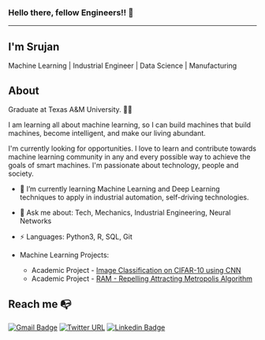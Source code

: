 ### Hello there, fellow Engineers!! 👋
-----------------------------------------------------------------------
I'm Srujan
-----------------------------------------------------------------------
Machine Learning | Industrial Engineer | Data Science | Manufacturing

## About
Graduate at Texas A&M University. :man_technologist:

I am learning all about machine learning, so I can build machines that build machines, become intelligent, and make our living abundant.

I'm currently looking for opportunities. I love to learn and contribute towards machine learning community in any and every possible way to achieve the goals of smart machines. I'm passionate about technology, people and society.

- 🌱 I’m currently learning Machine Learning and Deep Learning techniques to apply in industrial automation, self-driving technologies.
- 💬 Ask me about: Tech, Mechanics, Industrial Engineering, Neural Networks
- ⚡ Languages: Python3, R, SQL, Git 

- Machine Learning Projects:
  - Academic Project - [Image Classification on CIFAR-10 using CNN ](https://github.com/srujanreddyj/ENGINEERING_DATA_ANALYSIS-ISEN-613---ACADEMIC_PROJECT)
  - Academic Project - [RAM - Repelling Attracting Metropolis Algorithm](https://github.com/srujanreddyj/STAT-654-Term-Project)

<!--
**srujanreddyj/srujanreddyj** is a ✨ _special_ ✨ repository because its `README.md` (this file) appears on your GitHub profile.

Here are some ideas to get you started:

- 🔭 I’m currently working on ...
- 🌱 I’m currently learning ...
- 👯 I’m looking to collaborate on ...
- 🤔 I’m looking for help with ...
- 💬 Ask me about ...
- 📫 How to reach me: ...
- 😄 Pronouns: ...
- ⚡ Fun fact: ...


## ⚡ Technologies
Talk to me about

![Git](https://img.shields.io/badge/-Git-black?style=flat-square&logo=git)
![MySQL](https://img.shields.io/badge/-MySQL-black?style=flat-square&logo=mysql)
![Python](https://img.shields.io/badge/-Python?style=flat-square&logo=python)
-->


## Reach me :mailbox_with_no_mail:

[![Gmail Badge](https://img.shields.io/badge/-Gmail-c14438?style=flat-square&logo=Gmail&logoColor=white&link=mailto:jsrujanreddy@gmail.com)](mailto:jsrujanreddy@gmail.com)
[![Twitter URL](https://img.shields.io/twitter/url?color=%231DA1F2&label=follow&logo=twitter&logoColor=%231DA1F2&style=flat-square&url=https%3A%2F%2Fwww.reddit.com%2Fuser%2FFatChicken277)](https://twitter.com/srujan_here)
[![Linkedin Badge](https://img.shields.io/badge/-LinkedIn-blue?style=flat-square&logo=Linkedin&logoColor=white&link=https://www.linkedin.com/in/srujan-reddy/)](https://www.linkedin.com/in/srujan-reddy/)

